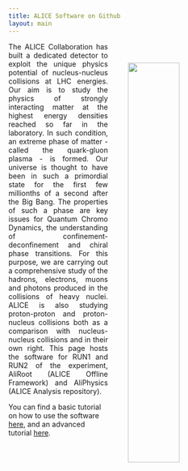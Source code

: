 ```yaml
---
title: ALICE Software on Github
layout: main
---
```


<img src="{{site.baseurl}}/images/alice.png" style="width: 45%; margin: 40px 40px; float: right;"/>

<p style="text-align: justify;">
The ALICE Collaboration has built a dedicated detector to exploit the
unique physics potential of nucleus-nucleus collisions at LHC energies.
Our aim is to study the physics of strongly interacting matter at
the highest energy densities reached so far in the laboratory. In
such condition, an extreme phase of matter - called the quark-gluon
plasma - is formed. Our universe is thought to have been in such a
primordial state for the first few millionths of a second after the Big
Bang. The properties of such a phase are key issues for Quantum Chromo
Dynamics, the understanding of confinement-deconfinement and chiral
phase transitions. For this purpose, we are carrying out a comprehensive
study of the hadrons, electrons, muons and photons produced in the
collisions of heavy nuclei. ALICE is also studying proton-proton and
proton-nucleus collisions both as a comparison with nucleus-nucleus
collisions and in their own right. This page hosts the software for RUN1 and RUN2 of the experiment, AliRoot
(ALICE Offline Framework) and AliPhysics (ALICE Analysis repository).
</p>

You can find a basic tutorial on how to use the software
[here](/git-tutorial), and an advanced tutorial [here](/git-advanced).
